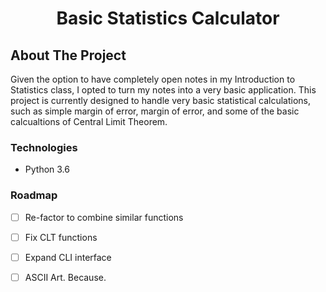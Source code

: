 <div id=top></div>
<div align="center">
    <h1 align="center">Basic Statistics Calculator</h1>
</div>

## About The Project
Given the option to have completely open notes in my Introduction to Statistics class, I opted to turn my notes into a very basic application. This project is currently designed to handle very basic statistical calculations, such as simple margin of error, margin of error, and some of the basic calcualtions of Central Limit Theorem.

### Technologies
<ul>
    <li>Python 3.6</li>
</ul>

### Roadmap

- [ ] Re-factor to combine similar functions
- [ ] Fix CLT functions
- [ ] Expand CLI interface
- [ ] ASCII Art. Because.



